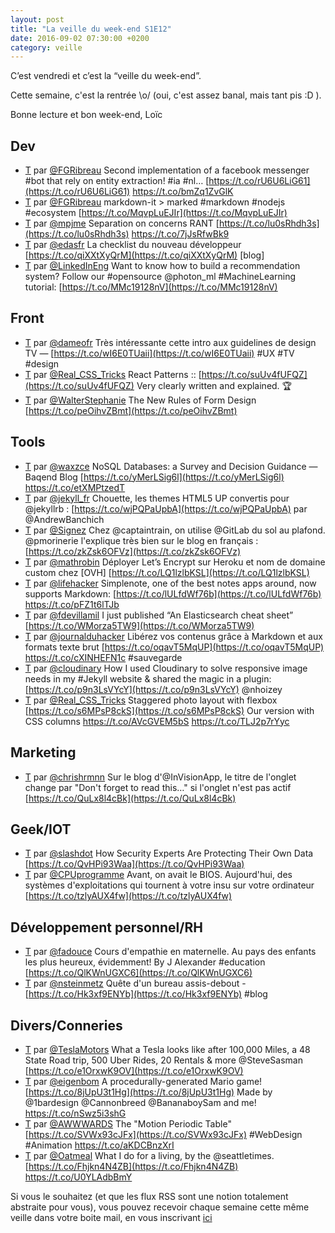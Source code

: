 ```yaml
---
layout: post
title: "La veille du week-end S1E12"
date: 2016-09-02 07:30:00 +0200
category: veille
---
```

C’est vendredi et c’est la “veille du week-end”.

Cette semaine, c'est la rentrée \o/ (oui, c'est assez banal, mais tant pis :D ).

Bonne lecture et bon week-end, Loïc

## Dev
- [T](http://twitter.com/FGRibreau/status/768863225874087937) par [@FGRibreau](https://twitter.com/FGRibreau) Second implementation of a facebook messenger #bot that rely on entity extraction! #ia #nl… [https://t.co/rU6U6LiG61](https://t.co/rU6U6LiG61) https://t.co/bmZq1ZvGlK
- [T](http://twitter.com/FGRibreau/status/769250422263513088) par [@FGRibreau](https://twitter.com/FGRibreau) markdown-it &gt; marked #markdown #nodejs #ecosystem [https://t.co/MqvpLuEJIr](https://t.co/MqvpLuEJIr)
- [T](http://twitter.com/mpjme/status/770169132478103552) par [@mpjme](https://twitter.com/mpjme) Separation on concerns RANT [https://t.co/lu0sRhdh3s](https://t.co/lu0sRhdh3s) https://t.co/7jJsRfwBk9
- [T](http://twitter.com/edasfr/status/770238997784170497) par [@edasfr](https://twitter.com/edasfr) La checklist du nouveau développeur [https://t.co/qiXXtXyQrM](https://t.co/qiXXtXyQrM) [blog]
- [T](http://twitter.com/LinkedInEng/status/771079677129609216) par [@LinkedInEng](https://twitter.com/LinkedInEng) Want to know how to build a recommendation system? Follow our #opensource @photon_ml #MachineLearning tutorial: [https://t.co/MMc19128nV](https://t.co/MMc19128nV)


## Front
- [T](http://twitter.com/dameofr/status/768836386480877568) par [@dameofr](https://twitter.com/dameofr) Très intéressante cette intro aux guidelines de design TV — [https://t.co/wI6E0TUaii](https://t.co/wI6E0TUaii) #UX #TV #design
- [T](http://twitter.com/Real_CSS_Tricks/status/768993426985672704) par [@Real_CSS_Tricks](https://twitter.com/Real_CSS_Tricks) React Patterns :: [https://t.co/suUv4fUFQZ](https://t.co/suUv4fUFQZ) Very clearly written and explained. 🏆
- [T](http://twitter.com/WalterStephanie/status/770516574381805568) par [@WalterStephanie](https://twitter.com/WalterStephanie) The New Rules of Form Design [https://t.co/peOihvZBmt](https://t.co/peOihvZBmt)


## Tools
- [T](http://twitter.com/waxzce/status/768763616338251776) par [@waxzce](https://twitter.com/waxzce) NoSQL Databases: a Survey and Decision Guidance — Baqend Blog [https://t.co/yMerLSig6l](https://t.co/yMerLSig6l) https://t.co/etXMPtzedT
- [T](http://twitter.com/jekyll_fr/status/768902503085801472) par [@jekyll_fr](https://twitter.com/jekyll_fr) Chouette, les themes HTML5 UP convertis pour @jekyllrb : [https://t.co/wjPQPaUpbA](https://t.co/wjPQPaUpbA) par @AndrewBanchich
- [T](http://twitter.com/Signez/status/769097718174220288) par [@Signez](https://twitter.com/Signez) Chez @captaintrain, on utilise @GitLab du sol au plafond. @pmorinerie l'explique très bien sur le blog en français : [https://t.co/zkZsk6OFVz](https://t.co/zkZsk6OFVz)
- [T](http://twitter.com/mathrobin/status/769093914062155778) par [@mathrobin](https://twitter.com/mathrobin) Déployer Let’s Encrypt sur Heroku et nom de domaine custom chez [OVH] [https://t.co/LQ1lzlbKSL](https://t.co/LQ1lzlbKSL)
- [T](http://twitter.com/lifehacker/status/769263224369864704) par [@lifehacker](https://twitter.com/lifehacker) Simplenote, one of the best notes apps around, now supports Markdown: [https://t.co/lULfdWf76b](https://t.co/lULfdWf76b) https://t.co/pFZ1t6lTJb
- [T](http://twitter.com/fdevillamil/status/769579375306108929) par [@fdevillamil](https://twitter.com/fdevillamil) I just published “An Elasticsearch cheat sheet” [https://t.co/WMorza5TW9](https://t.co/WMorza5TW9)
- [T](http://twitter.com/journalduhacker/status/770194791833427972) par [@journalduhacker](https://twitter.com/journalduhacker) Libérez vos contenus grâce à Markdown et aux formats texte brut [https://t.co/oqavT5MqUP](https://t.co/oqavT5MqUP) https://t.co/cXINHEFN1c #sauvegarde
- [T](http://twitter.com/cloudinary/status/770970109594726401) par [@cloudinary](https://twitter.com/cloudinary) How I used Cloudinary to solve responsive image needs in my #Jekyll website &amp; shared the magic in a plugin: [https://t.co/p9n3LsVYcY](https://t.co/p9n3LsVYcY) @nhoizey
- [T](http://twitter.com/Real_CSS_Tricks/status/770999761801314304) par [@Real_CSS_Tricks](https://twitter.com/Real_CSS_Tricks) Staggered photo layout with flexbox [https://t.co/s6MPsP8ckS](https://t.co/s6MPsP8ckS) Our version with CSS columns https://t.co/AVcGVEM5bS https://t.co/TLJ2p7rYyc


## Marketing
- [T](http://twitter.com/chrishrmnn/status/770621494057508864) par [@chrishrmnn](https://twitter.com/chrishrmnn) Sur le blog d'@InVisionApp, le titre de l'onglet change par "Don't forget to read this…" si l'onglet n'est pas actif [https://t.co/QuLx8l4cBk](https://t.co/QuLx8l4cBk)


## Geek/IOT
- [T](http://twitter.com/slashdot/status/770101323371048960) par [@slashdot](https://twitter.com/slashdot) How Security Experts Are Protecting Their Own Data [https://t.co/QvHPi93Waa](https://t.co/QvHPi93Waa)
- [T](http://twitter.com/CPUprogramme/status/770276220374310913) par [@CPUprogramme](https://twitter.com/CPUprogramme) Avant, on avait le BIOS. Aujourd'hui, des systèmes d'exploitations qui tournent à votre insu sur votre ordinateur [https://t.co/tzlyAUX4fw](https://t.co/tzlyAUX4fw)


## Développement personnel/RH
- [T](http://twitter.com/fadouce/status/769813379305308161) par [@fadouce](https://twitter.com/fadouce) Cours d'empathie en maternelle. Au pays des enfants les plus heureux, évidemment! By J Alexander #education [https://t.co/QlKWnUGXC6](https://t.co/QlKWnUGXC6)
- [T](http://twitter.com/nsteinmetz/status/771097176382574593) par [@nsteinmetz](https://twitter.com/nsteinmetz) Quête d'un bureau assis-debout - [https://t.co/Hk3xf9ENYb](https://t.co/Hk3xf9ENYb) #blog


## Divers/Conneries
- [T](http://twitter.com/TeslaMotors/status/770307869975601153) par [@TeslaMotors](https://twitter.com/TeslaMotors) What a Tesla looks like after 100,000 Miles, a 48 State Road trip, 500 Uber Rides, 20 Rentals &amp; more @SteveSasman [https://t.co/e1OrxwK9OV](https://t.co/e1OrxwK9OV)
- [T](http://twitter.com/eigenbom/status/770461897921589248) par [@eigenbom](https://twitter.com/eigenbom) A procedurally-generated Mario game! [https://t.co/8jUpU3t1Hg](https://t.co/8jUpU3t1Hg) Made by @1bardesign @Cannonbreed @BananaboySam and me! https://t.co/nSwz5i3shG
- [T](http://twitter.com/AWWWARDS/status/770562971244322816) par [@AWWWARDS](https://twitter.com/AWWWARDS) The "Motion Periodic Table" [https://t.co/SVWx93cJFx](https://t.co/SVWx93cJFx)  #WebDesign #Animation https://t.co/aKDCBnzXrI
- [T](http://twitter.com/Oatmeal/status/771063197784641536) par [@Oatmeal](https://twitter.com/Oatmeal) What I do for a living, by the @seattletimes.  [https://t.co/Fhjkn4N4ZB](https://t.co/Fhjkn4N4ZB) https://t.co/U0YLAdbBmY




Si vous le souhaitez (et que les flux RSS sont une notion totalement abstraite pour vous), vous pouvez recevoir chaque semaine cette même veille dans votre boite mail, en vous inscrivant [ici](/newsletter.html)
